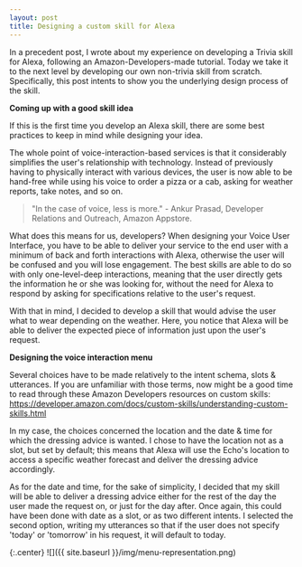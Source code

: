 ```yaml
---
layout: post
title: Designing a custom skill for Alexa
---
```


In a precedent post, I wrote about my experience on developing a Trivia skill for Alexa, following an Amazon-Developers-made tutorial. Today we take it to the next level by developing our own non-trivia skill from scratch. Specifically, this post intents to show you the underlying design process of the skill.


**Coming up with a good skill idea**

If this is the first time you develop an Alexa skill, there are some best practices to keep in mind while designing your idea.

The whole point of voice-interaction-based services is that it considerably simplifies the user's relationship with technology. Instead of previously having to physically interact with various devices, the user is now able to be hand-free while using his voice to order a pizza or a cab, asking for weather reports, take notes, and so on.

>"In the case of voice, less is more." - Ankur Prasad, Developer Relations and Outreach, Amazon Appstore.

What does this means for us, developers? When designing your Voice User Interface, you have to be able to deliver your service to the end user with a minimum of back and forth interactions with Alexa, otherwise the user will be confused and you will lose engagement. The best skills are able to do so with only one-level-deep interactions, meaning that the user directly gets the information he or she was looking for, without the need for Alexa to respond by asking for specifications relative to the user's request.

With that in mind, I decided to develop a skill that would advise the user what to wear depending on the weather. Here, you notice that Alexa will be able to deliver the expected piece of information just upon the user's request.


**Designing the voice interaction menu**

Several choices have to be made relatively to the intent schema, slots & utterances. If you are unfamiliar with those terms, now might be a good time to read through these Amazon Developers resources on custom skills: https://developer.amazon.com/docs/custom-skills/understanding-custom-skills.html

In my case, the choices concerned the location and the date & time for which the dressing advice is wanted. I chose to have the location not as a slot, but set by default; this means that Alexa will use the Echo's location to access a specific weather forecast and deliver the dressing advice accordingly.

As for the date and time, for the sake of simplicity, I decided that my skill will be able to deliver a dressing advice either for the rest of the day the user made the request on, or just for the day after. Once again, this could have been done with date as a slot, or as two different intents. I selected the second option, writing my utterances so that if the user does not specify 'today' or 'tomorrow' in his request, it will default to today.

{:.center}
![]({{ site.baseurl }}/img/menu-representation.png)
